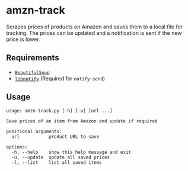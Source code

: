 # amzn-track

Scrapes prices of products on Amazon and saves them to a local file for tracking. The prices can be updated and a notification is sent if the new price is lower. 

## Requirements
- [`BeautifulSoup`](https://www.crummy.com/software/BeautifulSoup/) 
- [`libnotify`](https://gitlab.gnome.org/GNOME/libnotify) (Required for `notify-send`)

## Usage

```console
usage: amzn-track.py [-h] [-u] [url ...]

Save prices of an item from Amazon and update if required

positional arguments:
  url           product URL to save

options:
  -h, --help    show this help message and exit
  -u, --update  update all saved prices
  -l, --list    list all saved items
```

